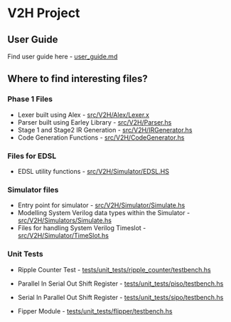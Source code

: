 # V2H Project
## User Guide
Find user guide here - [user_guide.md](user_guide.md)
## Where to find interesting files?

### Phase 1 Files
* Lexer built using Alex -
[src/V2H/Alex/Lexer.x](src/V2H/Alex/Lexer.x)
* Parser built using Earley Library - [src/V2H/Parser.hs](src/V2H/Alex/Lexer.x)
* Stage 1 and Stage2 IR Generation - [src/V2H/IRGenerator.hs](src/V2H/IRGenerator.hs)
* Code Generation Functions - [src/V2H/CodeGenerator.hs](src/V2H/CodeGenerator.hs)

### Files for EDSL
* EDSL utility functions - [src/V2H/Simulator/EDSL.HS](src/V2H/Simulator/EDSL.HS)

### Simulator files

* Entry point for simulator - [src/V2H/Simulator/Simulate.hs](src/V2H/Simulator/Simulate.hs)
* Modelling System Verilog data types within the Simulator - [src/V2H/Simulators/Simulate.hs](src/V2H/Simulators/Simulate.hs)
* Files for handling System Verilog Timeslot - [src/V2H/Simulator/TimeSlot.hs](src/V2H/Simulator/TimeSlot.hs)

### Unit Tests

* Ripple Counter Test - [tests/unit_tests/ripple_counter/testbench.hs](tests/unit_tests/ripple_counter/testbench.hs)

* Parallel In Serial Out Shift Register - [tests/unit_tests/piso/testbench.hs](tests/unit_tests/piso/testbench.hs)

* Serial In Parallel Out Shift Register - [tests/unit_tests/sipo/testbench.hs](tests/unit_tests/sipo/testbench.hs)

* Fipper Module - [tests/unit_tests/flipper/testbench.hs](tests/unit_tests/flipper/testbench.hs)


